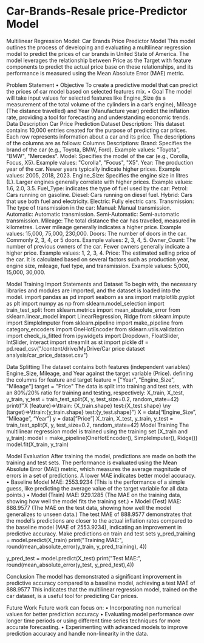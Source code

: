 # Car-Brands-Resale price-Predictor Model

Multilinear Regression Model: Car Brands Price Predictor Model
This model outlines the process of developing and evaluating a multilinear regression model to predict the prices of car brands in United State of America. The model leverages the relationship between Price as the Target with feature components to predict the actual price base on these relationships, and its performance is measured using the Mean Absolute Error (MAE) metric.

Problem Statement
• Objective
To create a predictive model that can predict the prices of car model based on selected features mix.
• Goal
The model will take input values for selected features like Engine_Size (is a measurement of the total volume of the cylinders in a car’s engine), Mileage (The distance travelled) and Year (Manufacture year) predict the inflation rate, providing a tool for forecasting and understanding economic trends.
Data Description
Car Price Prediction Dataset Description:
This dataset contains 10,000 entries created for the purpose of predicting car prices. Each row represents information about a car and its price. The descriptions of the columns are as follows:
Columns Descriptions:
Brand: Specifies the brand of the car (e.g., Toyota, BMW, Ford). Example values: "Toyota", "BMW", "Mercedes".
Model: Specifies the model of the car (e.g., Corolla, Focus, X5). Example values: "Corolla", "Focus", "X5".
Year: The production year of the car. Newer years typically indicate higher prices. Example values: 2005, 2018, 2023.
Engine_Size: Specifies the engine size in litres (L). Larger engines generally correlate with higher prices.
Example values: 1.6, 2.0, 3.5.
Fuel_Type: indicates the type of fuel used by the car:
Petrol: Cars running on gasoline.
Diesel: Cars running on diesel fuel.
Hybrid: Cars that use both fuel and electricity.
Electric: Fully electric cars.
Transmission: The type of transmission in the car:
Manual: Manual transmission.
Automatic: Automatic transmission.
Semi-Automatic: Semi-automatic transmission.
Mileage: The total distance the car has travelled, measured in kilometres. Lower mileage generally indicates a higher price. Example values: 15,000, 75,000, 230,000.
Doors: The number of doors in the car. Commonly 2, 3, 4, or 5 doors. Example values: 2, 3, 4, 5.
Owner_Count: The number of previous owners of the car. Fewer owners generally indicate a higher price. Example values: 1, 2, 3, 4.
Price: The estimated selling price of the car. It is calculated based on several factors such as production year, engine size, mileage, fuel type, and transmission. Example values: 5,000, 15,000, 30,000.

Model Training
Import Statements and Dataset
To begin with, the necessary libraries and modules are imported, and the dataset is loaded into the model.
import pandas as pd
import seaborn as sns
import matplotlib.pyplot as plt
import numpy as np
from sklearn.model_selection import train_test_split
from sklearn.metrics import mean_absolute_error
from sklearn.linear_model import LinearRegression, Ridge
from sklearn.impute import SimpleImputer
from sklearn.pipeline import make_pipeline
from category_encoders import OneHotEncoder
from sklearn.utils.validation import check_is_fitted
from ipywidgets import Dropdown, FloatSlider, IntSlider, interact
import streamlit as st
import pickle
df = pd.read_csv("/content/drive/MyDrive/Car price dataset  analysis/car_price_dataset.csv")

Data Splitting
The dataset contains both features (independent variables) Engine_Size, Mileage, and Year against the target variable (Price). 
defining the columns for feature and target
feature = ["Year", "Engine_Size", "Mileage"] 
target = "Price"
The data is split into training and test sets, with an 80%/20% ratio for training and testing, respectively:
X_train, X_test, y_train, y_test = train_test_split(X, y, test_size=0.2, random_state=42)
print(f"X (feature)=>\ttrain: {X_train.shape} test:{X_test.shape} \ny (target)=>\ttrain:{y_train.shape} test:{y_test.shape}")
X = data[“Engine_Size”, “Mileage”, “Year”]
y = data[”Price”]
X_train, X_test, y_train, y_test = train_test_split(X, y, test_size=0.2, random_state=42)
Model Training
The multilinear regression model is trained using the training set (X_train and y_train):
model = make_pipeline(OneHotEncoder(), SimpleImputer(), Ridge())
model.fit(X_train, y_train)

Model Evaluation
After training the model, predictions are made on both the training and test sets. The performance is evaluated using the Mean Absolute Error (MAE) metric, which measures the average magnitude of errors in a set of predictions. A lower MAE indicates better model accuracy.
• Baseline Model MAE: 2553.9234 (This is the performance of a simple guess, like predicting the average value of the target variable for all data points.)
• Model (Train) MAE: 929.1285 (The MAE on the training data, showing how well the model fits the training set.)
• Model (Test) MAE: 888.9577 (The MAE on the test data, showing how well the model generalizes to unseen data.)
The test MAE of 888.9577 demonstrates that the model’s predictions are closer to the actual inflation rates compared to the baseline model (MAE of 2553.9234), indicating an improvement in predictive accuracy.
Make predictions on train and test sets
y_pred_training = model.predict(X_train)
print("Training MAE:", round(mean_absolute_error(y_train, y_pred_training), 4))

y_pred_test = model.predict(X_test)
print("Test MAE:", round(mean_absolute_error(y_test, y_pred_test),4))


Conclusion
The model has demonstrated a significant improvement in predictive accuracy compared to a baseline model, achieving a test MAE of 888.9577 This indicates that the multilinear regression model, trained on the car dataset, is a useful tool for predicting Car prices.

Future Work
Future work can focus on:
• Incorporating non numerical values for better prediction accuracy
• Evaluating model performance over longer time periods or using different time series techniques for more accurate forecasting.
• Experimenting with advanced models to improve prediction accuracy and handle non-linearity in the data.

